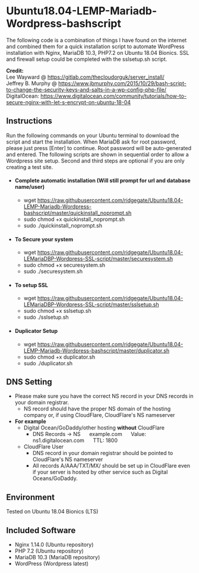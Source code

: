 # Ubuntu18.04-LEMP-Mariadb-Wordpress-bashscript
The following code is a combination of things I have found on the internet and combined them 
for a quick installation script to automate WordPress installation with Nginx, MariaDB 10.3, PHP7.2 on Ubuntu 18.04 Bionics. SSL and firewall setup could be completed with the sslsetup.sh script.

<strong>Credit: </strong>
</br>Lee Wayward @ https://gitlab.com/thecloudorguk/server_install/ 
</br>Jeffrey B. Murphy @ https://www.jbmurphy.com/2015/10/29/bash-script-to-change-the-security-keys-and-salts-in-a-wp-config-php-file/
</br>DigitalOcean: https://www.digitalocean.com/community/tutorials/how-to-secure-nginx-with-let-s-encrypt-on-ubuntu-18-04

## Instructions
Run the following commands on your Ubuntu terminal to download the script and start the installation. When MariaDB ask for root password, please just press [Enter] to continue. Root password will be auto-generated and entered. The following scripts are shown in sequential order to allow a Wordpress site setup. Second and third steps are optional if you are only creating a test site.</br>
* #### Complete automatic installation (Will still prompt for url and database name/user)
  * wget https://raw.githubusercontent.com/ridgegate/Ubuntu18.04-LEMP-Mariadb-Wordpress-bashscript/master/quickinstall_noprompt.sh  </br>
  * sudo chmod +x quickinstall_noprompt.sh </br>
  * sudo ./quickinstall_noprompt.sh </br>
* #### To Secure your system
  * wget https://raw.githubusercontent.com/ridgegate/Ubuntu18.04-LEMariaDBP-Wordpress-SSL-script/master/securesystem.sh </br>
  * sudo chmod +x securesystem.sh </br>
  * sudo ./securesystem.sh </br>
* #### To setup SSL
  * wget https://raw.githubusercontent.com/ridgegate/Ubuntu18.04-LEMariaDBP-Wordpress-SSL-script/master/sslsetup.sh</br>
  * sudo chmod +x sslsetup.sh </br>
  * sudo ./sslsetup.sh </br>
* #### Duplicator Setup
  * wget https://raw.githubusercontent.com/ridgegate/Ubuntu18.04-LEMP-Mariadb-Wordpress-bashscript/master/duplicator.sh  </br>
  * sudo chmod +x duplicator.sh </br>
  * sudo ./duplicator.sh </br>      
## DNS Setting
  * Please make sure you have the correct NS record in your DNS records in your domain registrar.
    * NS record should have the proper NS domain of the hosting company or, if using CloudFlare, CloudFlare's NS nameserver
  * <strong>For example</strong></br>
    * Digital Ocean/GoDaddy/other hosting <strong>without</strong> CloudFlare
      * DNS Records -> NS&nbsp;&nbsp;&nbsp;&nbsp;&nbsp;&nbsp;example.com&nbsp;&nbsp;&nbsp;&nbsp;&nbsp;&nbsp;Value: ns1.digitalocean.com&nbsp;&nbsp;&nbsp;&nbsp;&nbsp;&nbsp;TTL: 1800
    * CloudFlare User
      * DNS record in your domain registrar should be pointed to CloudFlare's NS nameserver 
      * All records A/AAA/TXT/MX/ should be set up in CloudFlare even if your server is hosted by other service such as Digital Oceans/GoDaddy.

## Environment
Tested on Ubuntu 18.04 Bionics (LTS)

## Included Software
* Nginx 1.14.0 (Ubuntu repository)
* PHP 7.2 (Ubuntu repository)
* MariaDB 10.3 (MariaDB repository)
* WordPress (Wordpress latest)

